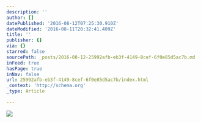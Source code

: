 ```yaml
---
description: ''
author: []
datePublished: '2016-08-12T07:25:30.910Z'
dateModified: '2016-08-11T20:32:41.409Z'
title: ''
publisher: {}
via: {}
starred: false
sourcePath: _posts/2016-08-12-25992afb-eb3f-4149-8cef-6f0e85d5ac7b.md
inFeed: true
hasPage: true
inNav: false
url: 25992afb-eb3f-4149-8cef-6f0e85d5ac7b/index.html
_context: 'http://schema.org'
_type: Article

---
```

![](https://the-grid-user-content.s3-us-west-2.amazonaws.com/8c4bb4f5-80ec-41b1-ac64-c60919918150.jpg)